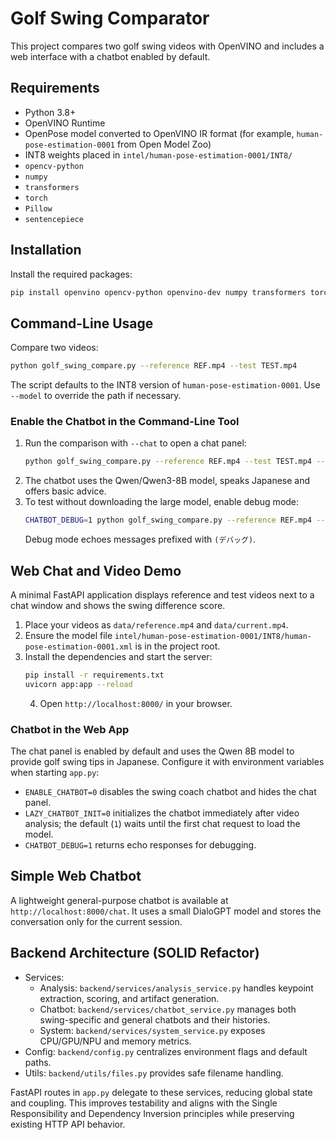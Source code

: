 # Golf Swing Comparator

This project compares two golf swing videos with OpenVINO and includes a web interface with a chatbot enabled by default.

## Requirements

- Python 3.8+
- OpenVINO Runtime
- OpenPose model converted to OpenVINO IR format (for example, `human-pose-estimation-0001` from Open Model Zoo)
- INT8 weights placed in `intel/human-pose-estimation-0001/INT8/`
- `opencv-python`
- `numpy`
- `transformers`
- `torch`
- `Pillow`
- `sentencepiece`

## Installation

Install the required packages:

```bash
pip install openvino opencv-python openvino-dev numpy transformers torch Pillow sentencepiece
```

## Command-Line Usage

Compare two videos:

```bash
python golf_swing_compare.py --reference REF.mp4 --test TEST.mp4
```

The script defaults to the INT8 version of `human-pose-estimation-0001`. Use `--model` to override the path if necessary.

### Enable the Chatbot in the Command-Line Tool

1. Run the comparison with `--chat` to open a chat panel:
   ```bash
   python golf_swing_compare.py --reference REF.mp4 --test TEST.mp4 --chat
   ```
2. The chatbot uses the Qwen/Qwen3-8B model, speaks Japanese and offers basic advice.
3. To test without downloading the large model, enable debug mode:
   ```bash
   CHATBOT_DEBUG=1 python golf_swing_compare.py --reference REF.mp4 --test TEST.mp4 --chat
   ```
   Debug mode echoes messages prefixed with `(デバッグ)`.

## Web Chat and Video Demo

A minimal FastAPI application displays reference and test videos next to a chat window and shows the swing difference score.

1. Place your videos as `data/reference.mp4` and `data/current.mp4`.
2. Ensure the model file `intel/human-pose-estimation-0001/INT8/human-pose-estimation-0001.xml` is in the project root.
3. Install the dependencies and start the server:
   ```bash
   pip install -r requirements.txt
   uvicorn app:app --reload
   ```
   4. Open `http://localhost:8000/` in your browser.

### Chatbot in the Web App

The chat panel is enabled by default and uses the Qwen 8B model to provide golf swing tips in Japanese. Configure it with environment variables when starting `app.py`:

- `ENABLE_CHATBOT=0` disables the swing coach chatbot and hides the chat panel.
- `LAZY_CHATBOT_INIT=0` initializes the chatbot immediately after video analysis; the default (`1`) waits until the first chat request to load the model.
- `CHATBOT_DEBUG=1` returns echo responses for debugging.

## Simple Web Chatbot

A lightweight general-purpose chatbot is available at `http://localhost:8000/chat`. It uses a small DialoGPT model and stores the conversation only for the current session.

## Backend Architecture (SOLID Refactor)

- Services:
  - Analysis: `backend/services/analysis_service.py` handles keypoint extraction, scoring, and artifact generation.
  - Chatbot: `backend/services/chatbot_service.py` manages both swing-specific and general chatbots and their histories.
  - System: `backend/services/system_service.py` exposes CPU/GPU/NPU and memory metrics.
- Config: `backend/config.py` centralizes environment flags and default paths.
- Utils: `backend/utils/files.py` provides safe filename handling.

FastAPI routes in `app.py` delegate to these services, reducing global state and coupling. This improves testability and aligns with the Single Responsibility and Dependency Inversion principles while preserving existing HTTP API behavior.

